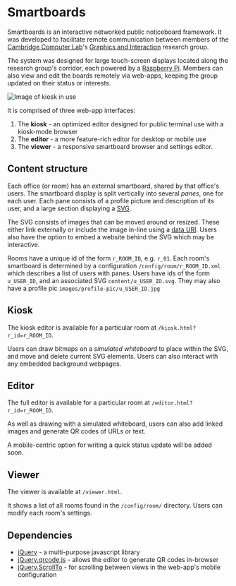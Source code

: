 # Smartboards

Smartboards is an interactive networked public noticeboard framework. It was developed to facilitate remote communication between members of the [Cambridge Computer Lab](http://www.cl.cam.ac.uk/)'s [Graphics and Interaction](http://www.cl.cam.ac.uk/research/rainbow/) research group.

The system was designed for large touch-screen displays located along the research group's corridor, each powered by a [Raspberry Pi](http://www.raspberrypi.org/). Members can also view and edit the boards remotely via web-apps, keeping the group updated on their status or interests.

![Image of kiosk in use](http://i.imgur.com/tJ97xoL.jpg)

It is comprised of three web-app interfaces:

1. The **kiosk** - an optimized editor designed for public terminal use with a kiosk-mode browser
2. The **editor** - a more feature-rich editor for desktop or mobile use
3. The **viewer** - a responsive smartboard browser and settings editor.

## Content structure

Each office (or room) has an external smartboard, shared by that office's users. The smartboard display is split vertically into several *panes*, one for each user. Each pane consists of a profile picture and description of its user, and a large section displaying a [SVG](http://www.w3.org/Graphics/SVG/).

The SVG consists of images that can be moved around or resized. These either link externally or include the image in-line using a [data URI](https://developer.mozilla.org/en/docs/data_URIs). Users also have the option to embed a website behind the SVG which may be interactive.

Rooms have a unique id of the form `r_ROOM_ID`, e.g. `r_01`. Each room's smartboard is determined by a configuration `/config/room/r_ROOM_ID.xml` which describes a list of users with panes. Users have ids of the form `u_USER_ID`, and an associated SVG `content/u_USER_ID.svg`. They may also have a profile pic `images/profile-pic/u_USER_ID.jpg`

## Kiosk

The kiosk editor is available for a particular room at `/kiosk.html?r_id=r_ROOM_ID`.

Users can draw bitmaps on a *simulated whiteboard* to place within the SVG, and move and delete current SVG elements. Users can also interact with any embedded background webpages.

## Editor

The full editor is available for a particular room at `/editor.html?r_id=r_ROOM_ID`.

As well as drawing with a simulated whiteboard, users can also add linked images and generate QR codes of URLs or text.

A mobile-centric option for writing a quick status update will be added soon.

## Viewer

The viewer is available at `/viewer.html`.

It shows a list of all rooms found in the `/config/room/` directory. Users can modify each room's settings.

## Dependencies

* [jQuery](http://jquery.com/) - a multi-purpose javascript library
* [jQuery.qrcode.js](http://jeromeetienne.github.io/jquery-qrcode/) - allows the editor to generate QR codes in-browser
* [jQuery.ScrollTo](http://demos.flesler.com/jquery/scrollTo/) - for scrolling between views in the web-app's mobile configuration 
